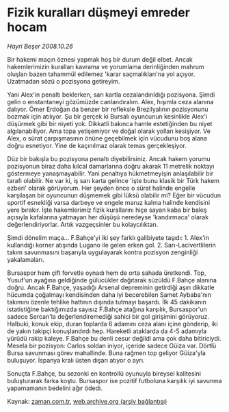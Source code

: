 # Fizik kuralları düşmeyi emreder hocam

*Hayri Beşer 2008.10.26*

<tr><td class="metin" colspan="2" style="padding-top: 20px; padding-left: 5px; padding-right: 10px;">Bir hakemi maçın öznesi yapmak hoş bir durum değil elbet. Ancak hakemlerimizin kuralları kavrama ve yorumlama derinliğinden mahrum oluşları bazen tahammül edilemez 'karar saçmalıkları'na yol açıyor. Uzatmadan sözü o pozisyona getireyim.</td></tr><tr><td class="metin" colspan="2" style="padding-top: 20px; padding-left: 5px; padding-right: 10px;"><p>Yani Alex'in penaltı beklerken, sarı kartla cezalandırıldığı pozisyona. Şimdi gelin o enstantaneyi gözümüzde canlandıralım. Alex, hışımla ceza alanına dalıyor. Ömer Erdoğan da benzer bir refleksle Brezilyalının pozisyonunu bozmak için atılıyor. Şu bir gerçek ki Bursalı oyuncunun kesinlikle Alex'i düşürmek gibi bir niyeti yok. Dikkatli bakınca hamle estetiğinden bu niyet algılanabiliyor. Ama topa yetişemiyor ve doğal olarak yolları kesişiyor. Ve Alex, o sürat çarpışmasının önüne geçebilmek için vücudunu boş alana doğru esnetiyor. Yine de kaçınılmaz olarak temas gerçekleşiyor. 
<p>Düz bir bakışla bu pozisyona penaltı diyebilirsiniz. Ancak hakem yorumu pozisyonun biraz daha kılcal damarlarına doğru akarak 11 metrelik noktayı göstermeye yanaşmayabilir. Yani penaltıya hükmetmeyişin anlaşılabilir bir tarafı olabilir. Ne var ki, iş sarı karta gelince 'işte bunu klasik bir Türk hakem ezberi' olarak görüyorum. Her şeyden önce o sürat halinde engelle karşılaşan bir oyuncunun düşmemek gibi lüksü olabilir mi? Eğer bir vücudun sportif esnekliği varsa darbeye ve engele maruz kalma halinde kendisini yere bırakır. İşte hakemlerimiz fizik kurallarını hiçe sayan kaba bir bakış açısıyla kafalarına yatmayan her düşüşü neredeyse 'kandırmaca' olarak değerlendiriyorlar. Artık vazgeçsinler bu kolaycılıktan.
<p>Şimdi dönelim maça... F.Bahçe'yi iki şey farklı galibiyete taşıdı: 1. Alex'in kullandığı korner atışında Lugano ile gelen erken gol. 2. Sarı-Lacivertlilerin takım savunmasını başarıyla uygulayarak kontra pozisyon zenginliği yakalamaları.
<p>Bursaspor hem çift forvetle oynadı hem de orta sahada üretkendi. Top, Yusuf'un ayağına geldiğinde gülücükler dağıtarak süzüldü F.Bahçe alanına doğru. Ancak F.Bahçe, yaşadığı Arsenal depreminin getirdiği aşırı dikkatle hücumda çoğalmayı kendisinden daha iyi becerebilen Samet Aybaba'nın takımını özenle tehlike hattının dışında tutmayı başardı. İlk 45 dakikanın istatistiğine baktığımızda sayısız F.Bahçe atağına karşılık, Bursaspor'un sadece Sercan'la değerlendiremediği sahici bir gol girişimini görüyoruz. Halbuki, konuk ekip, duran toplarda 6 adamını ceza alanı içine gönderip, iki de yakın takipçi konuşlandırdı hep. Hareketli ataklarda da 4-5 adamıyla yürüdü rakip kaleye. F.Bahçe bu denli cesur değildi ama çok daha bitiriciydi. Mesela bir pozisyon: Carlos soldan iniyor, içeride sadece Güiza var. Dörtlü Bursa savunması görev mahallinde. Buna rağmen top geliyor Güiza'yla buluşuyor. İspanya kralı üsten dışarı atıyor o ayrı. 
<p>Sonuçta F.Bahçe, bu sezonki en kontrollü oyunuyla bireysel kalitesini buluşturarak farka koştu. Bursaspor ise pozitif futboluna karşılık iyi savunma yapamamanın bedelini ağır ödedi.<br/></p></p></p></p></p></td></tr>

Kaynak: [zaman.com.tr](http://zaman.com.tr/yazar.do?yazino=753401), [web.archive.org (arşiv bağlantısı)](http://web.archive.org/web/20081026180228/http://zaman.com.tr:80/yazar.do?yazino=753401)
